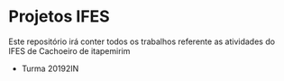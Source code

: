 # Projetos IFES

Este repositório irá conter todos os trabalhos referente as atividades do IFES de Cachoeiro de itapemirim

* Turma 20192IN